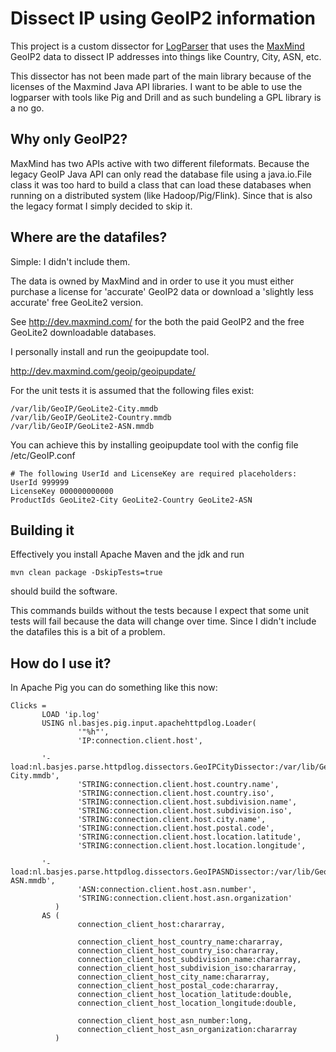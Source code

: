 Dissect IP using GeoIP2 information
===
This project is a custom dissector for [LogParser](https://github.com/nielsbasjes/logparser) that uses
the [MaxMind](http://www.maxmind.com) GeoIP2 data to dissect IP addresses into things like Country, City, ASN, etc.

This dissector has not been made part of the main library because of the licenses of the Maxmind Java API libraries.
I want to be able to use the logparser with tools like Pig and Drill and as such bundeling a GPL library is a no go.

Why only GeoIP2?
--
MaxMind has two APIs active with two different fileformats.
Because the legacy GeoIP Java API can only read the database file using a java.io.File class it was too hard
to build a class that can load these databases when running on a distributed system (like Hadoop/Pig/Flink).
Since that is also the legacy format I simply decided to skip it.

Where are the datafiles?
---
Simple: I didn't include them.

The data is owned by MaxMind and in order to use it you must either purchase a license for 'accurate' GeoIP2
data or download a 'slightly less accurate' free GeoLite2 version.

See http://dev.maxmind.com/ for the both the paid GeoIP2 and the free GeoLite2 downloadable databases.

I personally install and run the geoipupdate tool.

http://dev.maxmind.com/geoip/geoipupdate/

For the unit tests it is assumed that the following files exist: 

    /var/lib/GeoIP/GeoLite2-City.mmdb
    /var/lib/GeoIP/GeoLite2-Country.mmdb
    /var/lib/GeoIP/GeoLite2-ASN.mmdb

You can achieve this by installing geoipupdate tool with the config file /etc/GeoIP.conf
 
    # The following UserId and LicenseKey are required placeholders:
    UserId 999999
    LicenseKey 000000000000
    ProductIds GeoLite2-City GeoLite2-Country GeoLite2-ASN 

Building it
---

Effectively you install Apache Maven and the jdk and run  

    mvn clean package -DskipTests=true
    
should build the software. 

This commands builds without the tests because I expect that some unit tests will fail because the data will change over time.
Since I didn't include the datafiles this is a bit of a problem.

How do I use it?
---

In Apache Pig you can do something like this now:

    Clicks = 
           LOAD 'ip.log' 
           USING nl.basjes.pig.input.apachehttpdlog.Loader(
                   '"%h"',
                   'IP:connection.client.host',
                   
           '-load:nl.basjes.parse.httpdlog.dissectors.GeoIPCityDissector:/var/lib/GeoIP/GeoLite2-City.mmdb',
                   'STRING:connection.client.host.country.name',
                   'STRING:connection.client.host.country.iso',
                   'STRING:connection.client.host.subdivision.name',
                   'STRING:connection.client.host.subdivision.iso',
                   'STRING:connection.client.host.city.name',
                   'STRING:connection.client.host.postal.code',
                   'STRING:connection.client.host.location.latitude',
                   'STRING:connection.client.host.location.longitude',
    
           '-load:nl.basjes.parse.httpdlog.dissectors.GeoIPASNDissector:/var/lib/GeoIP/GeoLite2-ASN.mmdb',
                   'ASN:connection.client.host.asn.number',
                   'STRING:connection.client.host.asn.organization'
              )
           AS (
                   connection_client_host:chararray,
    
                   connection_client_host_country_name:chararray,
                   connection_client_host_country_iso:chararray,
                   connection_client_host_subdivision_name:chararray,
                   connection_client_host_subdivision_iso:chararray,
                   connection_client_host_city_name:chararray,
                   connection_client_host_postal_code:chararray,
                   connection_client_host_location_latitude:double,
                   connection_client_host_location_longitude:double,
    
                   connection_client_host_asn_number:long,
                   connection_client_host_asn_organization:chararray
              )


